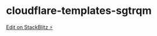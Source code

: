 # cloudflare-templates-sgtrqm

[Edit on StackBlitz ⚡️](https://stackblitz.com/edit/cloudflare-templates-sgtrqm)